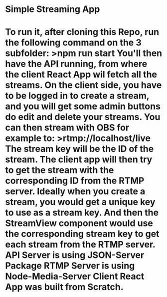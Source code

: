 <h1>Simple Streaming App<h1>
To run it, after cloning this Repo, run the following command on the 3 subfolder:
>npm run start
You'll then have the API running, from where the client React App wil fetch all the streams.
On the client side, you have to be logged in to create a stream, and you will get some admin buttons do edit and delete your streams.
You can then stream with OBS for example to:
>rtmp://localhost/live
The stream key will be the ID of the stream.
The client app will then try to get the stream with the corresponding ID from the RTMP server.
Ideally when you create a stream, you would get a unique key to use as a stream key. And then the StreamView component would use the corresponding stream key to get each stream from the RTMP server.
API Server is using JSON-Server Package
RTMP Server is using Node-Media-Server
Client React App was built from Scratch.
